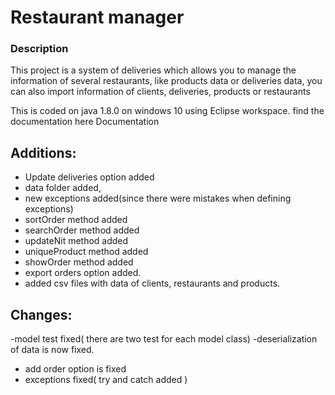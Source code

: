   # Restaurant manager 
  
### Description

This project is a system of deliveries which allows you to manage the information of several restaurants, like products data or deliveries data, you can also import information of clients, deliveries, products or restaurants

This is coded on java 1.8.0 on windows 10 using Eclipse workspace.
find the documentation here Documentation



## Additions:

- Update deliveries option added
- data folder added,
- new exceptions added(since there were mistakes when defining exceptions)
- sortOrder method added
- searchOrder method added
- updateNit method added
- uniqueProduct method added
- showOrder method added
- export orders option added.
- added csv files with data of clients, restaurants and products.

## Changes:

-model test fixed( there are two test for each model class)
-deserialization of data is now fixed.
- add order  option is fixed
- exceptions fixed( try and catch added )



